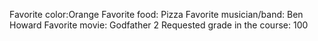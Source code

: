 Favorite color:Orange 
Favorite food: Pizza
Favorite musician/band: Ben Howard 
Favorite movie: Godfather 2
Requested grade in the course: 100 

